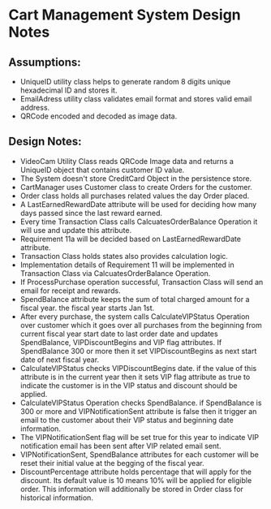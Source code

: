 # Cart Management System Design Notes

## Assumptions:

- UniqueID utility class helps to generate random 8 digits unique hexadecimal ID and stores it.
- EmailAdress utility class validates email format and stores valid email address.  
- QRCode encoded and decoded as image data.  

## Design Notes:

- VideoCam Utility Class reads QRCode Image data and returns a UniqueID object that contains customer ID value.   
- The System doesn't store CreditCard Object in the persistence store.   
- CartManager uses Customer class to create Orders for the customer.  
- Order class holds all purchases related values the day Order placed.   
- A LastEarnedRewardDate attribute will be used for deciding how many days passed since the last reward earned.    
- Every time Transaction Class calls CalcuatesOrderBalance Operation it will use and update this attribute. 
- Requirement 11a will be decided based on LastEarnedRewardDate attribute.   
- Transaction Class holds states also provides calculation logic.   
- Implementation details of Requirement 11 will be implemented in Transaction Class via CalcuatesOrderBalance Operation.   
- If ProcessPurchase operation successful, Transaction Class will send an email for receipt and rewards.   
- SpendBalance attribute keeps the sum of total charged amount for a fiscal year. the fiscal year starts Jan 1st.   
- After every purchase, the system calls CalculateVIPStatus Operation over customer which it goes over all purchases from the beginning from current fiscal year start date to last order date and updates SpendBalance, VIPDiscountBegins and VIP flag attributes. If SpendBalance 300 or more then it set VIPDiscountBegins as next start date of next fiscal year.    
- CalculateVIPStatus checks VIPDiscountBegins date. if the value of this attribute is in the current year then it sets VIP flag attribute as true to indicate the customer is in the VIP status and discount should be applied.   
- CalculateVIPStatus Operation checks SpendBalance. if SpendBalance is 300 or more and VIPNotificationSent attribute is false then it trigger an email to the customer about their VIP status and beginning date information.  
- The VIPNotificationSent flag will be set true for this year to indicate VIP notification email has been sent after VIP related email sent.
- VIPNotificationSent, SpendBalance attributes for each customer will be reset their initial value at the begging of the fiscal year.   
- DiscountPercentage attribute holds percentage that will apply for the discount. Its default value is 10 means 10% will be applied for eligible order. This information will additionally be stored in Order class for historical information. 